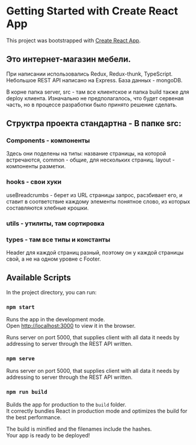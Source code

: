 # Getting Started with Create React App

This project was bootstrapped with [Create React App](https://github.com/facebook/create-react-app).


## Это интернет-магазин мебели.

При написании использовались Redux, Redux-thunk, TypeScript.
Небольшое REST API написано на Express. База данных - mongoDB.

В корне папка server, src - там все клиентское и папка build также для deploy клиента. Изначально не предполагалось, что будет сервеная часть, но в процессе разработки было принято решение сделать.

## Структра проекта стандартна - В папке src:

### Components - компоненты
Здесь они поделены на типы: название страницы, на которой встречаются,
common - общие, для нескольких страниц.
layout - компоненты разметки.

### hooks - свои хуки
useBreadcrumbs - берет из URL страницы запрос, расзбивает его, и ставит в соответствие каждому элементы понятное слово, из которых составляются хлебные крошки.

### utils - утилиты, там сортировка
### types - там все типы и константы

Header для каждой страниц разный, поэтому он у каждой страницы свой, а не на одном уровне с Footer.

## Available Scripts

In the project directory, you can run:

### `npm start`

Runs the app in the development mode.\
Open [http://localhost:3000](http://localhost:3000) to view it in the browser.

Runs server on port 5000, that supplies client with all data it needs by addressing to server through the REST API written.


### `npm serve`

Runs server on port 5000, that supplies client with all data it needs by addressing to server through the REST API written.

### `npm run build`

Builds the app for production to the `build` folder.\
It correctly bundles React in production mode and optimizes the build for the best performance.

The build is minified and the filenames include the hashes.\
Your app is ready to be deployed!

